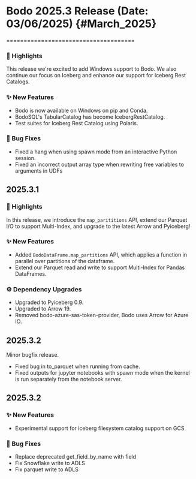 # Bodo 2025.3 Release (Date: 03/06/2025) {#March_2025}
=====================================

### 🎉 Highlights

This release we're excited to add Windows support to Bodo. We also continue our focus on Iceberg and enhance our support for Iceberg Rest Catalogs.

### ✨ New Features

 - Bodo is now available on Windows on pip and Conda.
 - BodoSQL's TabularCatalog has become IcebergRestCatalog.
 - Test suites for Iceberg Rest Catalog using Polaris.

### 🐛 Bug Fixes

 - Fixed a hang when using spawn mode from an interactive Python session.
 - Fixed an incorrect output array type when rewriting free variables to arguments in UDFs

## 2025.3.1

### 🎉 Highlights

In this release, we introduce the `map_parititions` API, extend our Parquet I/O to support Multi-Index, and upgrade to the latest Arrow and Pyiceberg!

### ✨ New Features

 - Added `BodoDataFrame.map_partitions` API, which applies a function in parallel over partitions of the dataframe.
 - Extend our Parquet read and write to support Multi-Index for Pandas DataFrames.

### ⚙️ Dependency Upgrades

 - Upgraded to Pyiceberg 0.9.
 - Upgraded to Arrow 19.
 - Removed bodo-azure-sas-token-provider, Bodo uses Arrow for Azure IO.

## 2025.3.2
Minor bugfix release.
- Fixed bug in to_parquet when running from cache.
- Fixed outputs for jupyter notebooks with spawn mode when the kernel is run separately from the notebook server.

## 2025.3.2
### ✨ New Features
- Experimental support for iceberg filesystem catalog support on GCS

### 🐛 Bug Fixes
- Replace deprecated get_field_by_name with field
- Fix Snowflake write to ADLS
- Fix parquet write to ADLS
